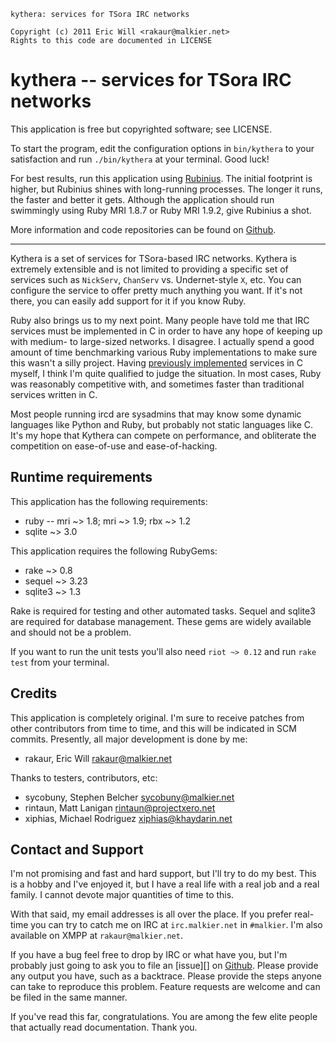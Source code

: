     kythera: services for TSora IRC networks

    Copyright (c) 2011 Eric Will <rakaur@malkier.net>
    Rights to this code are documented in LICENSE

kythera -- services for TSora IRC networks
==========================================

This application is free but copyrighted software; see LICENSE.

To start the program, edit the configuration options in `bin/kythera` to
your satisfaction and run `./bin/kythera` at your terminal. Good luck!

For best results, run this application using [Rubinius][]. The initial footprint
is higher, but Rubinius shines with long-running processes. The longer it runs,
the faster and better it gets. Although the application should run swimmingly
using Ruby MRI 1.8.7 or Ruby MRI 1.9.2, give Rubinius a shot.

More information and code repositories can be found on [Github][].

[rubinius]: http://rubini.us/
[github]: http://github.com/rakaur/kythera/

--------------------------------------------------------------------------------

Kythera is a set of services for TSora-based IRC networks. Kythera is
extremely extensible and is not limited to providing a specific set of
services such as `NickServ`, `ChanServ` vs. Undernet-style `X`, etc. You can
configure the service to offer pretty much anything you want. If it's not there,
you can easily add support for it if you know Ruby.

Ruby also brings us to my next point. Many people have told me that IRC services
must be implemented in C in order to have any hope of keeping up with medium-
to large-sized networks. I disagree. I actually spend a good amount of time
benchmarking various Ruby implementations to make sure this wasn't a silly
project. Having [previously implemented][shrike] services in C myself, I think
I'm quite qualified to judge the situation. In most cases, Ruby was reasonably
competitive with, and sometimes faster than traditional services written in C.

Most people running ircd are sysadmins that may know some dynamic languages
like Python and Ruby, but probably not static languages like C. It's my hope
that Kythera can compete on performance, and obliterate the competition on
ease-of-use and ease-of-hacking.

[shrike]: http://github.com/rakaur/shrike/

## Runtime requirements ##

This application has the following requirements:

  * ruby -- mri ~> 1.8; mri ~> 1.9; rbx ~> 1.2
  * sqlite ~> 3.0

This application requires the following RubyGems:

  * rake ~> 0.8
  * sequel ~> 3.23
  * sqlite3 ~> 1.3

Rake is required for testing and other automated tasks. Sequel and sqlite3 are
required for database management. These gems are widely available and should
not be a problem.

If you want to run the unit tests you'll also need `riot ~> 0.12` and run
`rake test` from your terminal.

## Credits ##

This application is completely original. I'm sure to receive patches from other
contributors from time to time, and this will be indicated in SCM commits.
Presently, all major development is done by me:

  * rakaur, Eric Will <rakaur@malkier.net>

Thanks to testers, contributors, etc:

  * sycobuny, Stephen Belcher <sycobuny@malkier.net>
  * rintaun, Matt Lanigan <rintaun@projectxero.net>
  * xiphias, Michael Rodriguez <xiphias@khaydarin.net>

## Contact and Support ##

I'm not promising and fast and hard support, but I'll try to do my best. This
is a hobby and I've enjoyed it, but I have a real life with a real job and
a real family. I cannot devote major quantities of time to this.

With that said, my email addresses is all over the place. If you prefer
real-time you can try to catch me on IRC at `irc.malkier.net` in `#malkier`.
I'm also available on XMPP at `rakaur@malkier.net`.

If you have a bug feel free to drop by IRC or what have you, but I'm probably
just going to ask you to file an [issue][] on [Github][]. Please provide any
output you have, such as a backtrace. Please provide the steps anyone can take
to reproduce this problem. Feature requests are welcome and can be filed in
the same manner.

If you've read this far, congratulations. You are among the few elite people
that actually read documentation. Thank you.
